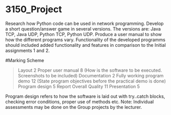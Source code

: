 # 3150_Project
Research how Python code can be used in network programming. Develop a short question/answer game in several versions. The versions are: Java TCP, Java UDP, Python TCP, Python UDP. Produce a user manual to show how the different programs vary. Functionality of the developed programms should included added functionality and features in comparison to the Initial assignments 1 and 2.

#Marking Scheme
>Layout 2
>Proper user manual 8 (How is the software to be executed.
>Screenshots to be included)
>Documentation 2
>Fully working program demo 12
>(State program objectives before the practical demo is done)
>Program design 5
>Report Overall Quality 11
>Presentation 5

Program design refers to how the software is laid out with try..catch blocks, checking error conditions, proper use of methods etc.
Note: Individual assessments may be done on the Group projects by the lecturer.
